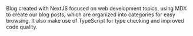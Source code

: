 Blog created with NextJS focused on web development topics, using MDX to create our blog posts, which are organized into categories for easy browsing. It also make use of TypeScript for type checking and improved code quality.

